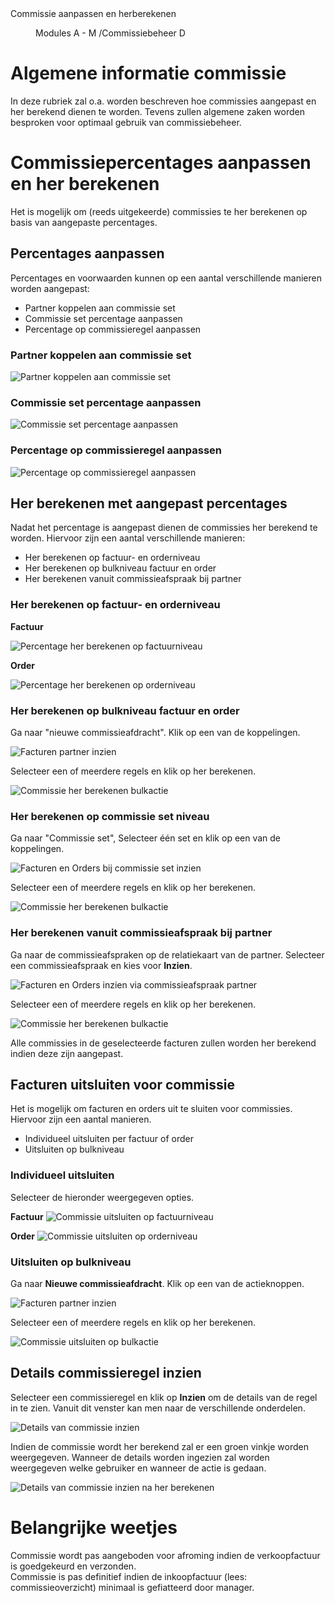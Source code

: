 <properties>
	<page>
		<title>Commissie aanpassen en herberekenen</title>
		<description>Commissie aanpassen en herberekenen</description>
	</page>
	<menu>
		<position>Modules A - M /Commissiebeheer</position>
		<title>Commissie aanpassen en herberekenen</title>
		<sort>D</sort>
	</menu>
</properties>

# Algemene informatie commissie #

In deze rubriek zal o.a. worden beschreven hoe commissies aangepast en her berekend dienen te worden. Tevens zullen algemene zaken worden besproken voor optimaal gebruik van commissiebeheer.

# Commissiepercentages aanpassen en her berekenen #

Het is mogelijk om (reeds uitgekeerde) commissies te her berekenen op basis van aangepaste percentages.

## Percentages aanpassen ##

Percentages en voorwaarden kunnen op een aantal verschillende manieren worden aangepast:

- Partner koppelen aan commissie set
- Commissie set percentage aanpassen
- Percentage op commissieregel aanpassen

### Partner koppelen aan commissie set ###
![Partner koppelen aan commissie set](images/commissieset_wijzigen_bij_partner.jpg)

### Commissie set percentage aanpassen ###
![Commissie set percentage aanpassen](images/commissiepercentage_aanpassen_in_commissie_set.jpg)

### Percentage op commissieregel aanpassen ###
![Percentage op commissieregel aanpassen](images/commissiepercentage_aanpassen_in_commissieregel.jpg)


## Her berekenen met aangepast percentages ##

Nadat het percentage is aangepast dienen de commissies her berekend te worden. Hiervoor zijn een aantal verschillende manieren:

- Her berekenen op factuur- en orderniveau
- Her berekenen op bulkniveau factuur en order
- Her berekenen vanuit commissieafspraak bij partner

### Her berekenen op factuur- en orderniveau ###

**Factuur**

![Percentage her berekenen op factuurniveau](images/commisie_herberkenen_factuurniveau.jpg)

**Order**

![Percentage her berekenen op orderniveau](images/commisie_herberkenen_orderniveau.jpg)

### Her berekenen op bulkniveau factuur en order ###

Ga naar "nieuwe commissieafdracht". Klik op een van de koppelingen.

![Facturen partner inzien](images/nieuwe_commissieafdracht_actieknoppen_details.jpg)

Selecteer een of meerdere regels en klik op her berekenen.

![Commissie her berekenen bulkactie](images/commisie_herberkenen_bulk.jpg)


### Her berekenen op commissie set niveau ###

Ga naar "Commissie set", Selecteer één set en klik op een van de koppelingen.

![Facturen en Orders bij commissie set inzien](images/commisie_herberkenen_commissie_set_niveau.jpg)

Selecteer een of meerdere regels en klik op her berekenen.

![Commissie her berekenen bulkactie](images/commisie_herberkenen_bulk.jpg)

### Her berekenen vanuit commissieafspraak bij partner ###

Ga naar de commissieafspraken op de relatiekaart van de partner. Selecteer een commissieafspraak en kies voor **Inzien**.

![Facturen en Orders inzien via commissieafspraak partner](images/facturen_orders_inzien_via_commissieset.jpg)

Selecteer een of meerdere regels en klik op her berekenen.

![Commissie her berekenen bulkactie](images/commisie_herberkenen_bulk.jpg)


<div class="info">
Alle commissies in de geselecteerde facturen zullen worden her berekend indien deze zijn aangepast.
</div>

## Facturen uitsluiten voor commissie ##

Het is mogelijk om facturen en orders uit te sluiten voor commissies. Hiervoor zijn een aantal manieren.
- Individueel uitsluiten per factuur of order
- Uitsluiten op bulkniveau

### Individueel uitsluiten ###

Selecteer de hieronder weergegeven opties.

**Factuur**
![Commissie uitsluiten op factuurniveau](images/commisie_uitsluiten_factuurniveau.jpg)


**Order**
![Commissie uitsluiten op orderniveau](images/commisie_uitsluiten_orderrniveau.jpg)


### Uitsluiten op bulkniveau ###

Ga naar **Nieuwe commissieafdracht**. Klik op een van de actieknoppen.

![Facturen partner inzien](images/nieuwe_commissieafdracht_actieknoppen_details.jpg)

Selecteer een of meerdere regels en klik op her berekenen.

![Commissie uitsluiten op bulkactie](images/commisie_uitsluiten_bulkniveau.jpg)


## Details commissieregel inzien ##

Selecteer een commissieregel en klik op **Inzien** om de details van de regel in te zien. Vanuit dit venster kan men naar de verschillende onderdelen.


![Details van commissie inzien](images/commissieregeldetails_inzien.jpg)

Indien de commissie wordt her berekend zal er een groen vinkje worden weergegeven. Wanneer de details worden ingezien zal worden weergegeven welke gebruiker en wanneer de actie is gedaan.

![Details van commissie inzien na her berekenen](images/details_bij_herberekende_commissies.jpg)

# Belangrijke weetjes #

<div class="info">
Commissie wordt pas aangeboden voor afroming indien de verkoopfactuur is goedgekeurd en verzonden.
</div>

<div class="warning">
Commissie is pas definitief indien de inkoopfactuur (lees: commissieoverzicht) minimaal is gefiatteerd door manager.
</div>
